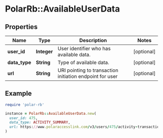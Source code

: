 # PolarRb::AvailableUserData

## Properties

| Name | Type | Description | Notes |
| ---- | ---- | ----------- | ----- |
| **user_id** | **Integer** | User identifier who has available data. | [optional] |
| **data_type** | **String** | Type of available data. | [optional] |
| **url** | **String** | URI pointing to transaction initiation endpoint for user | [optional] |

## Example

```ruby
require 'polar-rb'

instance = PolarRb::AvailableUserData.new(
  user_id: 475,
  data_type: ACTIVITY_SUMMARY,
  url: https://www.polaraccesslink.com/v3/users/475/activity-transactions
)
```

